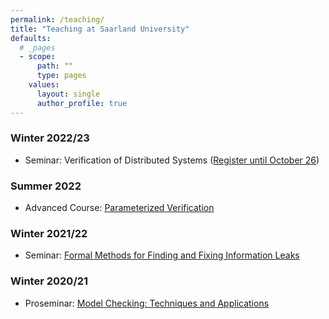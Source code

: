 ```yaml
---
permalink: /teaching/
title: "Teaching at Saarland University"
defaults:
  # _pages
  - scope:
      path: ""
      type: pages
    values:
      layout: single
      author_profile: true
---
```


### Winter 2022/23
* Seminar: Verification of Distributed Systems ([Register until October 26](https://seminars.cs.uni-saarland.de/seminars2223))

### Summer 2022
* Advanced Course: [Parameterized Verification](https://cms.cispa.saarland/pv22)

### Winter 2021/22
* Seminar: [Formal Methods for Finding and Fixing Information Leaks](https://cms.cispa.saarland/fmssem_2122/)

### Winter 2020/21
* Proseminar: [Model Checking: Techniques and Applications](https://cms.cispa.saarland/mcprosem)
